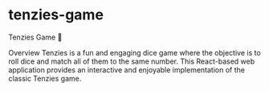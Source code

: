 # tenzies-game
Tenzies Game 🎲 

Overview 
Tenzies is a fun and engaging dice game where the objective is to roll dice and match all of them to the same number. This React-based web application provides an interactive and enjoyable implementation of the classic Tenzies game. 
